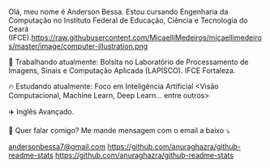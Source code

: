 Olá, meu nome é Anderson Bessa. Estou cursando Engenharia da Computação no Instituto Federal de Educação, Ciência e Tecnologia do Ceará (IFCE).https://raw.githubusercontent.com/MicaelliMedeiros/micaellimedeiros/master/image/computer-illustration.png

🚀 Trabalhando atualmente: Bolsita no Laboratório de Processamento de Imagens, Sinais e Computação Aplicada (LAPISCO). IFCE Fortaleza.

🔥 Estudando atualmente: Foco em Inteligência Artificial <Visão Computacional, Machine Learn, Deep Learn... entre outros>

✈️ Inglês Avançado.

💌 Quer falar comigo? Me mande mensagem com o email a baixo ⤵️

andersonbessa7@gmail.com
https://github.com/anuraghazra/github-readme-stats
https://github.com/anuraghazra/github-readme-stats
